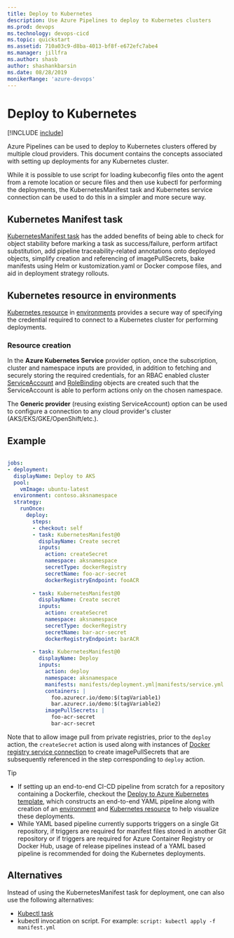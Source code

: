 ```yaml
---
title: Deploy to Kubernetes
description: Use Azure Pipelines to deploy to Kubernetes clusters
ms.prod: devops
ms.technology: devops-cicd
ms.topic: quickstart
ms.assetid: 710a03c9-d8ba-4013-bf8f-e672efc7abe4
ms.manager: jillfra
ms.author: shasb
author: shashankbarsin
ms.date: 08/28/2019
monikerRange: 'azure-devops'
---
```

# Deploy to Kubernetes

[!INCLUDE [include](../../_shared/version-team-services.md)]

Azure Pipelines can be used to deploy to Kubernetes clusters offered by multiple cloud providers. This document contains the concepts associated with setting up deployments for any Kubernetes cluster.

While it is possible to use script for loading kubeconfig files onto the agent from a remote location or secure files and then use kubectl for performing the deployments, the KubernetesManifest task and Kubernetes service connection can be used to do this in a simpler and more secure way. 

## Kubernetes Manifest task

[KubernetesManifest task](../../tasks/deploy/kubernetes-manifest.md) has the added benefits of being able to check for object stability before marking a task as success/failure, perform artifact substitution, add pipeline traceability-related annotations onto deployed objects, simplify creation and referencing of imagePullSecrets, bake manifests using Helm or kustomization.yaml or Docker compose files, and aid in deployment strategy rollouts.

## Kubernetes resource in environments

[Kubernetes resource](../../process/environments-kubernetes.md) in [environments](../../process/environments.md) provides a secure way of specifying the credential required to connect to a Kubernetes cluster for performing deployments. 

### Resource creation

In the **Azure Kubernetes Service** provider option, once the subscription, cluster and namespace inputs are provided, in addition to fetching and securely storing the required credentials, for an RBAC enabled cluster [ServiceAccount](https://kubernetes.io/docs/tasks/configure-pod-container/configure-service-account/) and [RoleBinding](https://kubernetes.io/docs/reference/access-authn-authz/rbac/#service-account-permissions) objects are created such that the ServiceAccount is able to perform actions only on the chosen namespace.

The **Generic provider** (reusing existing ServiceAccount) option can be used to configure a connection to any cloud provider's cluster (AKS/EKS/GKE/OpenShift/etc.).

## Example
```YAML

jobs:
- deployment:
  displayName: Deploy to AKS
  pool:
    vmImage: ubuntu-latest
  environment: contoso.aksnamespace
  strategy:
    runOnce:
      deploy:
        steps:
        - checkout: self
        - task: KubernetesManifest@0
          displayName: Create secret
          inputs: 
            action: createSecret
            namespace: aksnamespace
            secretType: dockerRegistry
            secretName: foo-acr-secret
            dockerRegistryEndpoint: fooACR
            
        - task: KubernetesManifest@0
          displayName: Create secret
          inputs: 
            action: createSecret
            namespace: aksnamespace
            secretType: dockerRegistry
            secretName: bar-acr-secret
            dockerRegistryEndpoint: barACR
            
        - task: KubernetesManifest@0
          displayName: Deploy
          inputs:
            action: deploy
            namespace: aksnamespace
            manifests: manifests/deployment.yml|manifests/service.yml
            containers: |
              foo.azurecr.io/demo:$(tagVariable1)
              bar.azurecr.io/demo:$(tagVariable2)
            imagePullSecrets: |
              foo-acr-secret
              bar-acr-secret
```

Note that to allow image pull from private registries, prior to the `deploy` action, the `createSecret` action is used along with instances of [Docker registry service connection](../../library/service-endpoints.md#sep-docreg) to create imagePullSecrets that are subsequently referenced in the step corresponding to `deploy` action.

> [!TIP]
> - If setting up an end-to-end CI-CD pipeline from scratch for a repository containing a Dockerfile, checkout the [Deploy to Azure Kubernetes template](aks-template.md), which constructs an end-to-end YAML pipeline along with creation of an [environment](../../process/environments.md) and [Kubernetes resource](../../process/environments-kubernetes.md) to help visualize these deployments.
> -  While YAML based pipeline currently supports triggers on a single Git repository, if triggers are required for manifest files stored in another Git repository or if triggers are required for Azure Container Registry or Docker Hub, usage of release pipelines instead of a YAML based pipeline is recommended for doing the Kubernetes deployments.

## Alternatives
Instead of using the KubernetesManifest task for deployment, one can also use the following alternatives:
- [Kubectl task](../../tasks/deploy/kubernetes.md)
- kubectl invocation on script. For example: ```script: kubectl apply -f manifest.yml```